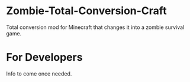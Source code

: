 Zombie-Total-Conversion-Craft
=============================

Total conversion mod for Minecraft that changes it into a zombie survival game.

For Developers
=============================
Info to come once needed.
